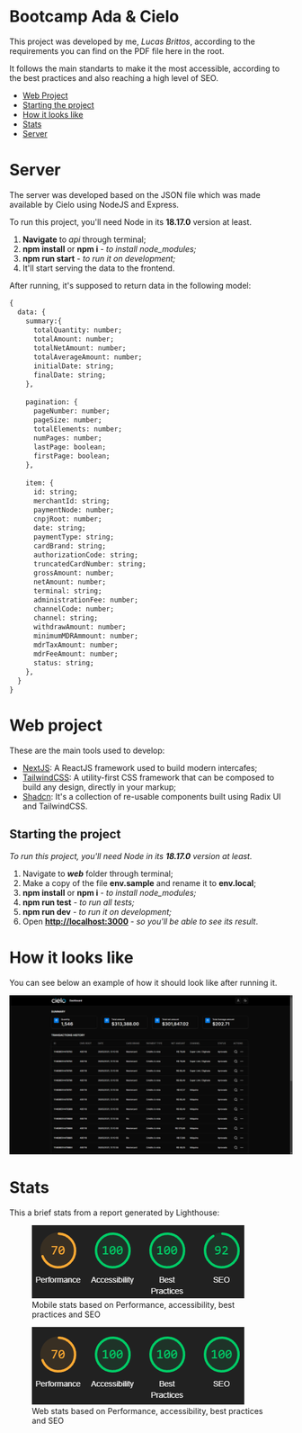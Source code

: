 # Bootcamp Ada & Cielo

This project was developed by me, _Lucas Brittos_, according to the requirements you can find on the PDF file here in the root.

It follows the main standarts to make it the most accessible, according to the best practices and also reaching a high level of SEO.

- [Web Project](#web-project)
- [Starting the project](#starting-the-project)
- [How it looks like](#how-it-looks-like)
- [Stats](#stats)
- [Server](#server)

# Server

The server was developed based on the JSON file which was made available by Cielo using NodeJS and Express.

To run this project, you'll need Node in its **18.17.0** version at least.

1. **Navigate** to _api_ through terminal;
2. **npm install** or **npm i** - _to install node_modules;_
3. **npm run start** - _to run it on development;_
4. It'll start serving the data to the frontend.

After running, it's supposed to return data in the following model:
```
{
  data: {
    summary:{
      totalQuantity: number;
      totalAmount: number;
      totalNetAmount: number;
      totalAverageAmount: number;
      initialDate: string;
      finalDate: string;
    },

    pagination: {
      pageNumber: number;
      pageSize: number;
      totalElements: number;
      numPages: number;
      lastPage: boolean;
      firstPage: boolean;
    },

    item: {
      id: string;
      merchantId: string;
      paymentNode: number;
      cnpjRoot: number;
      date: string;
      paymentType: string;
      cardBrand: string;
      authorizationCode: string;
      truncatedCardNumber: string;
      grossAmount: number;
      netAmount: number;
      terminal: string;
      administrationFee: number;
      channelCode: number;
      channel: string;
      withdrawAmount: number;
      minimumMDRAmmount: number;
      mdrTaxAmount: number;
      mdrFeeAmount: number;
      status: string;
    },
  }
}
```

# Web project

These are the main tools used to develop:

- [NextJS](https://nextjs.org/): A ReactJS framework used to build modern intercafes;
- [TailwindCSS](https://tailwindcss.com/): A utility-first CSS framework that can be composed to build any design, directly in your markup;
- [Shadcn](https://ui.shadcn.com/): It's a collection of re-usable components built using Radix UI and TailwindCSS.

## Starting the project

_To run this project, you'll need Node in its **18.17.0** version at least._

1. Navigate to **_web_** folder through terminal;
2. Make a copy of the file **env.sample** and rename it to **env.local**;
3. **npm install** or **npm i** - _to install node_modules;_
4. **npm run test** - _to run all tests;_
5. **npm run dev** - _to run it on development;_
6. Open [**http://localhost:3000**](http://localhost:3000) - _so you'll be able to see its result_.

# How it looks like

You can see below an example of how it should look like after running it.

![dashboard](./.github/dashboard.png)

# Stats

This a brief stats from a report generated by Lighthouse:

<figure>
  <img src="./.github/stats_mobile.png" alt="Mobile stats based on Performance, accessibility, best practices and SEO"/>
  <figcaption>Mobile stats based on Performance, accessibility, best practices and SEO</figcaption>
</figure>

<figure>
  <img src="./.github/stats_web.png" alt="Web stats based on Performance, accessibility, best practices and SEO"/>
  <figcaption>Web stats based on Performance, accessibility, best practices and SEO</figcaption>
</figure>